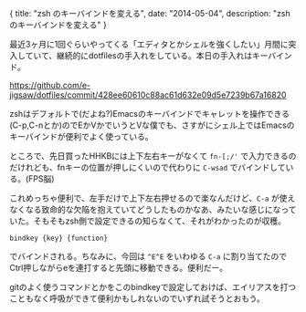 {
  title: "zsh のキーバインドを変える",
  date: "2014-05-04",
  description: "zsh のキーバインドを変える"
}

最近3ヶ月に1回ぐらいやってくる「エディタとかシェルを強くしたい」月間に突入していて、継続的にdotfilesの手入れをしている。本日の手入れはキーバインド。

https://github.com/e-jigsaw/dotfiles/commit/428ee60610c88ac61d632e09d5e7239b67a16820

zshはデフォルトで(だよね?)Emacsのキーバインドでキャレットを操作できる(C-p,C-nとか)のでEかVかでいうとVな僕でも、さすがにシェル上ではEmacsのキーバインドが便利でよく使っている。

ところで、先日買ったHHKBには上下左右キーがなくて `fn-[;/'` で入力できるのだけれども、fnキーの位置が押しにくいので代わりに `C-wsad` でバインドしている。(FPS脳)

これめっちゃ便利で、左手だけで上下左右押せるので楽なんだけど、`C-a` が使えなくなる致命的な欠陥を抱えていてどうしたものかなあ、みたいな感じになっていた。そもそもzsh側で設定できるの知らなくて、それがわかったのが収穫。

```
bindkey {key} {function}
```

でバインドされる。ちなみに、今回は `^E^E` をいわゆる `C-a` に割り当てたのでCtrl押しながらeを連打すると先頭に移動できる。便利だー。

gitのよく使うコマンドとかをこのbindkeyで設定しておけば、エイリアスを打つこともなく呼吸ができて便利かもしれないのでいずれ試そうとおもう。
